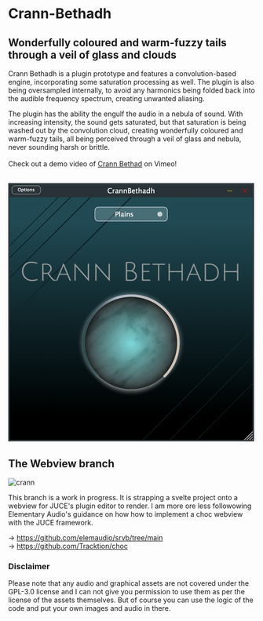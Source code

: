 # Crann-Bethadh
## Wonderfully coloured and warm-fuzzy tails through a veil of glass and clouds

Crann Bethadh is a plugin prototype and features a convolution-based engine, incorporating some saturation processing as well. The plugin is also being oversampled internally, to avoid any harmonics being folded back into the audible frequency spectrum, creating unwanted aliasing.

The plugin has the ability the engulf the audio in a nebula of sound. With increasing intensity, the sound gets saturated, but that saturation is being washed out by the convolution cloud, creating wonderfully coloured and warm-fuzzy tails, all being perceived through a veil of glass and nebula, never sounding harsh or brittle.
<br>
<br>
Check out a demo video of [Crann Bethad](https://vimeo.com/815241746) on Vimeo!
<br>
<br>

<img width="501" alt="CrannBethadh" src="CrannBethadh.png">

## The Webview branch 

![crann](https://github.com/vewilya/Crann-Bethadh/assets/77921468/27181335-3972-48e7-9aae-a1ee4b4642bb)


This branch is a work in progress. It is strapping a svelte project onto a webview for JUCE's plugin editor to render. I am more ore less followowing Elementary Audio's guidance on how how to implement a choc webview with the JUCE framework.

-> https://github.com/elemaudio/srvb/tree/main  
-> https://github.com/Tracktion/choc

### Disclaimer

Please note that any audio and graphical assets are not covered under the GPL-3.0 license and I can not give you permission to use them as per the license of the assets themselves. But of course you can use the logic of the code and put your own images and audio in there.
